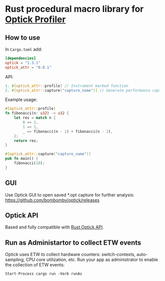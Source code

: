 # Rust procedural macro library for [Optick Profiler](https://github.com/bombomby/optick)

## How to use

In `Cargo.toml` add:

```toml
[dependencies]
optick = "1.3.1"
optick_attr = "0.0.1"
```

API:
```rust
1. #[optick_attr::profile] // Instrument marked function
2. #[optick_attr::capture("capture_name")] // Generate performance capture for the selected function and save it to {working_dir}/capture_name(date-time).opt
```

Example usage:
```rust
#[optick_attr::profile]
fn fibonacci(n: u32) -> u32 {
    let res = match n {
        0 => 1,
        1 => 1,
        _ => fibonacci(n - 1) + fibonacci(n - 2),
    };
    return res;
}

#[optick_attr::capture("capture_name")]
pub fn main() {
    fibonacci(10);
}
```

## GUI

Use Optick GUI to open saved *.opt capture for further analysis:
https://github.com/bombomby/optick/releases

## Optick API
Based and fully compatible with [Rust Optick API](https://github.com/bombomby/optick-rs).

## Run as Administartor to collect ETW events
Optick uses ETW to collect hardware counters: switch-contexts, auto-sampling, CPU core utilization, etc.
Run your app as administrator to enable the collection of ETW events:
```
Start-Process cargo run -Verb runAs
```
